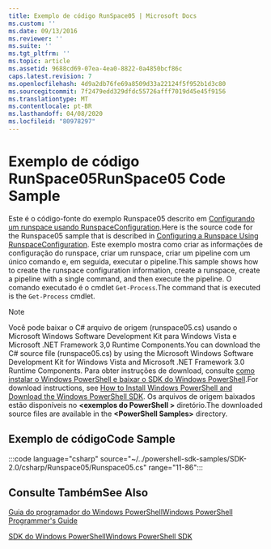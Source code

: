 ```yaml
---
title: Exemplo de código RunSpace05 | Microsoft Docs
ms.custom: ''
ms.date: 09/13/2016
ms.reviewer: ''
ms.suite: ''
ms.tgt_pltfrm: ''
ms.topic: article
ms.assetid: 9688cd69-07ea-4ea0-8822-0a4850bcf86c
caps.latest.revision: 7
ms.openlocfilehash: 4d9a2db76fe69a8509d33a22124f5f952b1d3c80
ms.sourcegitcommit: 7f2479edd329dfdc55726afff7019d45e45f9156
ms.translationtype: MT
ms.contentlocale: pt-BR
ms.lasthandoff: 04/08/2020
ms.locfileid: "80978297"
---
```

# <a name="runspace05-code-sample"></a><span data-ttu-id="f4773-102">Exemplo de código RunSpace05</span><span class="sxs-lookup"><span data-stu-id="f4773-102">RunSpace05 Code Sample</span></span>

<span data-ttu-id="f4773-103">Este é o código-fonte do exemplo Runspace05 descrito em [Configurando um runspace usando RunspaceConfiguration](https://msdn.microsoft.com/42681d19-2d05-4975-befd-afb1990e79b2).</span><span class="sxs-lookup"><span data-stu-id="f4773-103">Here is the source code for the Runspace05 sample that is described in [Configuring a Runspace Using RunspaceConfiguration](https://msdn.microsoft.com/42681d19-2d05-4975-befd-afb1990e79b2).</span></span>
<span data-ttu-id="f4773-104">Este exemplo mostra como criar as informações de configuração do runspace, criar um runspace, criar um pipeline com um único comando e, em seguida, executar o pipeline.</span><span class="sxs-lookup"><span data-stu-id="f4773-104">This sample shows how to create the runspace configuration information, create a runspace, create a pipeline with a single command, and then execute the pipeline.</span></span> <span data-ttu-id="f4773-105">O comando executado é o cmdlet `Get-Process`.</span><span class="sxs-lookup"><span data-stu-id="f4773-105">The command that is executed is the `Get-Process` cmdlet.</span></span>

> [!NOTE]
> <span data-ttu-id="f4773-106">Você pode baixar o C# arquivo de origem (runspace05.cs) usando o Microsoft Windows Software Development Kit para Windows Vista e Microsoft .NET Framework 3,0 Runtime Components.</span><span class="sxs-lookup"><span data-stu-id="f4773-106">You can download the C# source file (runspace05.cs) by using the Microsoft Windows Software Development Kit for Windows Vista and Microsoft .NET Framework 3.0 Runtime Components.</span></span> <span data-ttu-id="f4773-107">Para obter instruções de download, consulte [como instalar o Windows PowerShell e baixar o SDK do Windows PowerShell](/powershell/scripting/developer/installing-the-windows-powershell-sdk).</span><span class="sxs-lookup"><span data-stu-id="f4773-107">For download instructions, see [How to Install Windows PowerShell and Download the Windows PowerShell SDK](/powershell/scripting/developer/installing-the-windows-powershell-sdk).</span></span>
> <span data-ttu-id="f4773-108">Os arquivos de origem baixados estão disponíveis no **\<exemplos do PowerShell >** diretório.</span><span class="sxs-lookup"><span data-stu-id="f4773-108">The downloaded source files are available in the **\<PowerShell Samples>** directory.</span></span>

## <a name="code-sample"></a><span data-ttu-id="f4773-109">Exemplo de código</span><span class="sxs-lookup"><span data-stu-id="f4773-109">Code Sample</span></span>

:::code language="csharp" source="~/../powershell-sdk-samples/SDK-2.0/csharp/Runspace05/Runspace05.cs" range="11-86":::

## <a name="see-also"></a><span data-ttu-id="f4773-110">Consulte Também</span><span class="sxs-lookup"><span data-stu-id="f4773-110">See Also</span></span>

[<span data-ttu-id="f4773-111">Guia do programador do Windows PowerShell</span><span class="sxs-lookup"><span data-stu-id="f4773-111">Windows PowerShell Programmer's Guide</span></span>](./windows-powershell-programmer-s-guide.md)

[<span data-ttu-id="f4773-112">SDK do Windows PowerShell</span><span class="sxs-lookup"><span data-stu-id="f4773-112">Windows PowerShell SDK</span></span>](../windows-powershell-reference.md)
